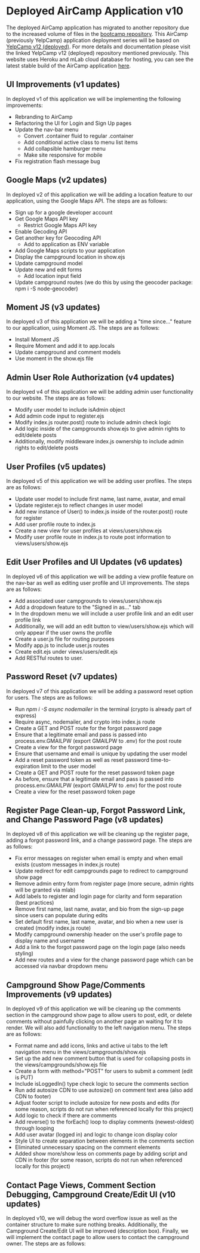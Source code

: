 # Deployed AirCamp Application v10

The deployed AirCamp application has migrated to another repository due to the increased volume of files in the [bootcamp repository](https://github.com/stevenxchung/Web-Developer-Bootcamp). This AirCamp (previously YelpCamp) application deployment series will be based on [YelpCamp v12 (deployed)](https://github.com/stevenxchung/Web-Developer-Bootcamp/tree/master/Section%2038%20-%20Deploying/v12Deployed). For more details and documentation please visit the linked YelpCamp v12 (deployed) repository mentioned previously. This website uses Heroku and mLab cloud database for hosting, you can see the latest stable build of the AirCamp application [here](https://powerful-meadow-57101.herokuapp.com/).

## UI Improvements (v1 updates)
In deployed v1 of this application we will be implementing the following improvements:
* Rebranding to AirCamp
* Refactoring the UI for Login and Sign Up pages
* Update the nav-bar menu
    * Convert .container fluid to regular .container
    * Add conditional active class to menu list items
    * Add collapsible hamburger menu
    * Make site responsive for mobile
* Fix registration flash message bug

## Google Maps (v2 updates)
In deployed v2 of this application we will be adding a location feature to our application, using the Google Maps API. The steps are as follows:
* Sign up for a google developer account
* Get Google Maps API key
    * Restrict Google Maps API key
* Enable Gecoding API
* Get another key for Geocoding API
    * Add to application as ENV variable
* Add Google Maps scripts to your application
* Display the campground location in show.ejs
* Update campground model
* Update new and edit forms
    * Add location input field
* Update campground routes (we do this by using the geocoder package: npm i -S node-geocoder)

## Moment JS (v3 updates)
In deployed v3 of this application we will be adding a "time since..." feature to our application, using Moment JS. The steps are as follows:
* Install Moment JS
* Require Moment and add it to app.locals
* Update campground and comment models
* Use moment in the show.ejs file

## Admin User Role Authorization (v4 updates)
In deployed v4 of this application we will be adding admin user functionality to our website. The steps are as follows:
* Modify user model to include isAdmin object
* Add admin code input to register.ejs
* Modify index.js router.post() route to include admin check logic
* Add logic inside of the campgrounds show.ejs to give admin rights to edit/delete posts
* Additionally, modify middleware index.js ownership to include admin rights to edit/delete posts

## User Profiles (v5 updates)
In deployed v5 of this application we will be adding user profiles. The steps are as follows:
* Update user model to include first name, last name, avatar, and email
* Update register.ejs to reflect changes in user model
* Add new instance of User() to index.js inside of the router.post() route for register
* Add user profile route to index.js
* Create a new view for user profiles at views/users/show.ejs
* Modify user profile route in index.js to route post information to views/users/show.ejs

## Edit User Profiles and UI Updates (v6 updates)
In deployed v6 of this application we will be adding a view profile feature on the nav-bar as well as editing user profile and UI improvements. The steps are as follows:
* Add associated user campgrounds to views/users/show.ejs
* Add a dropdown feature to the "Signed in as..." tab
* In the dropdown menu we will include a user profile link and an edit user profile link
* Additionally, we will add an edit button to view/users/show.ejs which will only appear if the user owns the profile
* Create a user.js file for routing purposes
* Modify app.js to include user.js routes
* Create edit.ejs under views/users/edit.ejs
* Add RESTful routes to user.

## Password Reset (v7 updates)
In deployed v7 of this application we will be adding a password reset option for users. The steps are as follows:
* Run *npm i -S async nodemailer* in the terminal (crypto is already part of express)
* Require async, nodemailer, and crypto into index.js route
* Create a GET and POST route for the forgot password page
* Ensure that a legitimate email and pass is passed into process.env.GMAILPW (export GMAILPW to .env) for the post route
* Create a view for the forgot password page
* Ensure that username and email is unique by updating the user model
* Add a reset password token as well as reset password time-to-expiration limit to the user model
* Create a GET and POST route for the reset password token page
* As before, ensure that a legitimate email and pass is passed into process.env.GMAILPW (export GMAILPW to .env) for the post route
* Create a view for the reset password token page

## Register Page Clean-up, Forgot Password Link, and Change Password Page (v8 updates)
In deployed v8 of this application we will be cleaning up the register page, adding a forgot password link, and a change password page. The steps are as follows:
* Fix error messages on register when email is empty and when email exists (custom messages in index.js route)
* Update redirect for edit campgrounds page to redirect to campground show page
* Remove admin entry form from register page (more secure, admin rights will be granted via mlab)
* Add labels to register and login page for clarity and form separation (best practices)
* Remove first name, last name, avatar, and bio from the sign-up page since users can populate during edits
* Set default first name, last name, avatar, and bio when a new user is created (modify index.js route)
* Modify campground ownership header on the user's profile page to display name and username
* Add a link to the forgot password page on the login page (also needs styling)
* Add new routes and a view for the change password page which can be accessed via navbar dropdown menu

## Campground Show Page/Comments Improvements (v9 updates)
In deployed v9  of this application we will be cleaning up the comments section in the campground show page to allow users to post, edit, or delete comments without painfully clicking on another page an waiting for it to render. We will also add functionality to the left navigation menu. The steps are as follows:
* Format name and add icons, links and active ui tabs to the left navigation menu in the views/campgrounds/show.ejs
* Set up the add new comment button that is used for collapsing posts in the views/campgrounds/show.ejs file
* Create a form with method="POST" for users to submit a comment (edit is PUT)
* Include isLoggedIn() type check logic to secure the comments section
* Run add autosize CDN to use autosize() on comment text area (also add CDN to footer)
* Adjust footer script to include autosize for new posts and edits (for some reason, scripts do not run when referenced locally for this project)
* Add logic to check if there are comments
* Add reverse() to the forEach() loop to display comments (newest-oldest) through looping
* Add user avatar (logged in) and logic to change icon display color
* Style UI to create separation between elements in the comments section
* Eliminated unnecessary spacing on the comment elements
* Added show more/show less on comments page by adding script and CDN in footer (for some reason, scripts do not run when referenced locally for this project)

## Contact Page Views, Comment Section Debugging, Campground Create/Edit UI (v10 updates)
In deployed v10, we will debug the word overflow issue as well as the container structure to make sure nothing breaks. Additionally, the Campground Create/Edit UI will be improved (description box). Finally, we will implement the contact page to allow users to contact the campground owner. The steps are as follows:


